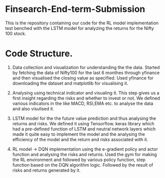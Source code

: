 # Finsearch-End-term-Submission
This is the repository containing our code for the RL model implementation test benched with the LSTM model for analyzing the returns for the Nifty 100 stock.

# Code Structure.
1) Data collection and visualization for understanding the the data.
   Started by fetching the data of Nifty100 for the last 6 monthes through yfinance and then visualised the closing value as specified.
   Used yfinance for downloading the dataset and matplotlib for visualising it.
   
2) Analysing using technical indicator and visualing it. This step gives us a first insight regarding the risks and whether to invest or not.
   We defined various indicators in the like MACD, RSI,EMA etc. to analyse the data and also visulised it.
   
3) LSTM model for the the future value prediction and thus analysing the returns and risks.
   We defined it using Tensorflow. keras library which had a pre-defined function of LSTM and neutral network layers which made it quite easy to implement the model and the analysing the efficiency of the model and the return and risks associated with it.
5) RL model -> DQN implementation using the e-gradient policy and actor function and analysing the risks and returns.
   Used the gym for making the RL environment and followed by various policy function, step function based on the DQN algorithm logic.
   Followed by the result of risks and returns generated by it.
